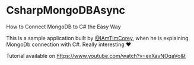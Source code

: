 # CsharpMongoDBAsync
How to Connect MongoDB to C# the Easy Way

This is a sample application built by [@IAmTimCorey](https://pages.github.com/IAmTimCorey), when he is explaining MongoDb connection with C#. Really interesting ❤️

Tutorial available on https://www.youtube.com/watch?v=exXavNOqaVo&t
